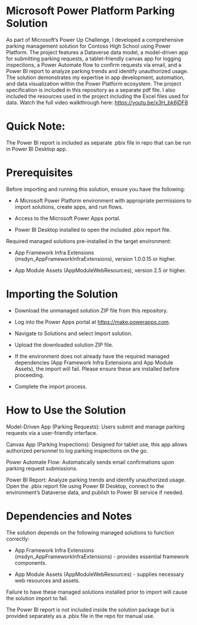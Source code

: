 # Microsoft Power Platform Parking Solution
As part of Microsoft’s Power Up Challenge, I developed a comprehensive parking management solution for Contoso High School using Power Platform. The project features a Dataverse data model, a model-driven app for submitting parking requests, a tablet-friendly canvas app for logging inspections, a Power Automate flow to confirm requests via email, and a Power BI report to analyze parking trends and identify unauthorized usage. The solution demonstrates my expertise in app development, automation, and data visualization within the Power Platform ecosystem. The project specification is included in this repository as a separate pdf file. I also included the resources used in the project including the Excel files used for data.
Watch the full video walkthrough here: https://youtu.be/x3H_bk6jDF8

# Quick Note:
The Power BI report is included as separate .pbix file in repo that can be run in Power BI Desktop app.

# Prerequisites
Before importing and running this solution, ensure you have the following:

- A Microsoft Power Platform environment with appropriate permissions to import solutions, create apps, and run flows.

- Access to the Microsoft Power Apps portal.

- Power BI Desktop installed to open the included .pbix report file.

Required managed solutions pre-installed in the target environment:

- App Framework Infra Extensions (msdyn_AppFrameworkInfraExtensions), version 1.0.0.15 or higher.

- App Module Assets (AppModuleWebResources), version 2.5 or higher.


# Importing the Solution
- Download the unmanaged solution ZIP file from this repository.

- Log into the Power Apps portal at https://make.powerapps.com.

- Navigate to Solutions and select Import solution.

- Upload the downloaded solution ZIP file.

- If the environment does not already have the required managed dependencies (App Framework Infra Extensions and App Module Assets), the import will fail. Please ensure these are installed before proceeding.

- Complete the import process.


# How to Use the Solution
Model-Driven App (Parking Requests): Users submit and manage parking requests via a user-friendly interface.

Canvas App (Parking Inspections): Designed for tablet use, this app allows authorized personnel to log parking inspections on the go.

Power Automate Flow: Automatically sends email confirmations upon parking request submissions.

Power BI Report: Analyze parking trends and identify unauthorized usage. Open the .pbix report file using Power BI Desktop, connect to the environment’s Dataverse data, and publish to Power BI service if needed.


# Dependencies and Notes
The solution depends on the following managed solutions to function correctly:

- App Framework Infra Extensions (msdyn_AppFrameworkInfraExtensions) - provides essential framework components.

- App Module Assets (AppModuleWebResources) - supplies necessary web resources and assets.

Failure to have these managed solutions installed prior to import will cause the solution import to fail.

The Power BI report is not included inside the solution package but is provided separately as a .pbix file in the repo for manual use.

